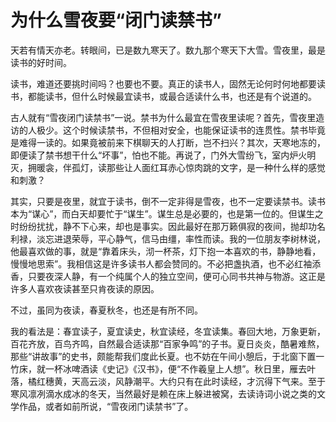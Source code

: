 # 为什么雪夜要“闭门读禁书”

天若有情天亦老。转眼间，已是数九寒天了。数九那个寒天下大雪。雪夜里，最是读书的好时间。

读书，难道还要挑时间吗？也要也不要。真正的读书人，固然无论何时何地都要读书，都能读书，但什么时候最宜读书，或最合适读什么书，也还是有个说道的。

古人就有“雪夜闭门读禁书”一说。禁书为什么最宜在雪夜里读呢？首先，雪夜里造访的人极少。这个时候读禁书，不但相对安全，也能保证读书的连贯性。禁书毕竟是难得一读的。如果竟被前来下棋聊天的人打断，岂不扫兴？其次，天寒地冻的，即便读了禁书想干什么“坏事”，怕也不能。再说了，门外大雪纷飞，室内炉火明灭，拥暖衾，伴孤灯，读那些让人面红耳赤心惊肉跳的文字，是一种什么样的感觉和刺激？

其实，只要是夜里，就宜于读书，倒不一定非得是雪夜，也不一定要读禁书。读书本为“谋心”，而白天却要忙于“谋生”。谋生总是必要的，也是第一位的。但谋生之时纷纷扰扰，静不下心来，却也是事实。因此最好在那万籁俱寂的夜间，抛却功名利禄，淡忘进退荣辱，平心静气，信马由缰，率性而读。我的一位朋友李树林说，他最喜欢做的事，就是“靠着床头，沏一杯茶，灯下抱一本喜欢的书，静静地看，慢慢地思索”。我相信这是许多读书人都会赞同的。不必把盏执酒，也不必红袖添香，只要夜深人静，有一个纯属个人的独立空间，便可心同书共神与物游。这正是许多人喜欢夜读甚至只肯夜读的原因。

不过，虽同为夜读，春夏秋冬，也还是有所不同。

我的看法是：春宜读子，夏宜读史，秋宜读经，冬宜读集。春回大地，万象更新，百花齐放，百鸟齐鸣，自然最合适读那“百家争鸣”的子书。夏日炎炎，酷暑难熬，那些“讲故事”的史书，颇能帮我们度此长夏。也不妨在午间小憩后，于北窗下置一竹床，就一杯冰啤酒读《史记》《汉书》，便“不作羲皇上人想”。秋日里，雁去叶落，橘红穗黄，天高云淡，风静潮平。大约只有在此时读经，才沉得下气来。至于寒风凛冽滴水成冰的冬天，当然最好是赖在床上躲进被窝，去读诗词小说之类的文学作品，或者如前所说，“雪夜闭门读禁书”了。
